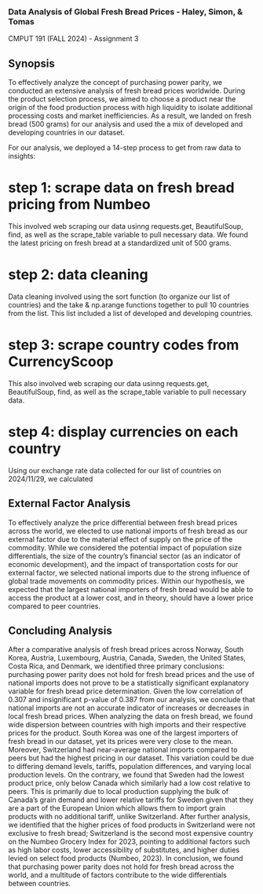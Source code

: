 ### Data Analysis of Global Fresh Bread Prices - Haley, Simon, & Tomas
CMPUT 191 (FALL 2024) - Assignment 3

## Synopsis

To effectively analyze the concept of purchasing power parity, we conducted an extensive analysis of fresh bread prices worldwide. During the product selection process, we aimed to choose a product near the origin of the food production process with high liquidity to isolate additional processing costs and market inefficiencies. As a result, we landed on fresh bread (500 grams) for our analysis and used the a mix of developed and developing countries in our dataset.

For our analysis, we deployed a 14-step process to get from raw data to insights:

# step 1: scrape data on fresh bread pricing from Numbeo
This involved web scraping our data usinng requests.get, BeautifulSoup, find, as well as the scrape_table variable to pull necessary data. We found the latest pricing on fresh bread at a standardized unit of 500 grams.

# step 2: data cleaning
Data cleaning involved using the sort function (to organize our list of countries) and the take & np.arange functions together to pull 10 countries from the list. This list included a list of developed and developing countries. 

# step 3: scrape country codes from CurrencyScoop
This also involved web scraping our data usinng requests.get, BeautifulSoup, find, as well as the scrape_table variable to pull necessary data. 

# step 4: display currencies on each country
Using our exchange rate data collected for our list of countries on 2024/11/29, we calculated 

## External Factor Analysis

To effectively analyze the price differential between fresh bread prices across the world,
we elected to use national imports of fresh bread as our external factor due to the material effect of supply on the price of the commodity. While we considered the potential impact of population size differentials, the size of the country’s financial sector (as an indicator of economic development), and the impact of transportation costs for our external factor, we selected national imports due to the strong influence of global trade movements on commodity prices. Within our hypothesis, we expected that the largest national importers of fresh bread would be able to access the product at a lower cost, and in theory, should have a lower price compared to peer countries.

## Concluding Analysis

After a comparative analysis of fresh bread prices across Norway, South Korea, Austria,
Luxembourg, Austria, Canada, Sweden, the United States, Costa Rica, and Denmark, we identified three primary conclusions: purchasing power parity does not hold for fresh bread prices and the use of national imports does not prove to be a statistically significant explanatory variable for fresh bread price determination. Given the low correlation of 0.307 and insignificant p-value of 0.387 from our analysis, we conclude that national imports are not an accurate indicator of increases or decreases in local fresh bread prices. When analyzing the data on fresh bread, we found wide dispersion between countries with high imports and their respective prices for the product. South Korea was one of the largest importers of fresh bread in our dataset, yet its prices were very close to the mean. Moreover, Switzerland had near-average national imports compared to peers but had the highest pricing in our dataset. This variation could be due to differing demand levels, tariffs, population differences, and varying local production levels. On the contrary, we found that Sweden had the lowest product price, only below Canada which similarly had a low cost relative to peers. This is primarily due to local production supplying the bulk of Canada’s grain demand and lower relative tariffs for Sweden given that they are a part of the European Union which allows them to import grain products with no additional tariff, unlike Switzerland. After further analysis, we identified that the higher prices of food products in Switzerland were not exclusive to fresh bread; Switzerland is the second most expensive country on the Numbeo Grocery Index for 2023, pointing to additional factors such as high labor costs, lower accessibility of substitutes, and higher duties levied on select food products (Numbeo, 2023). In conclusion, we found that purchasing power parity does not hold for fresh bread across the world, and a multitude of factors contribute to the wide differentials between countries.
